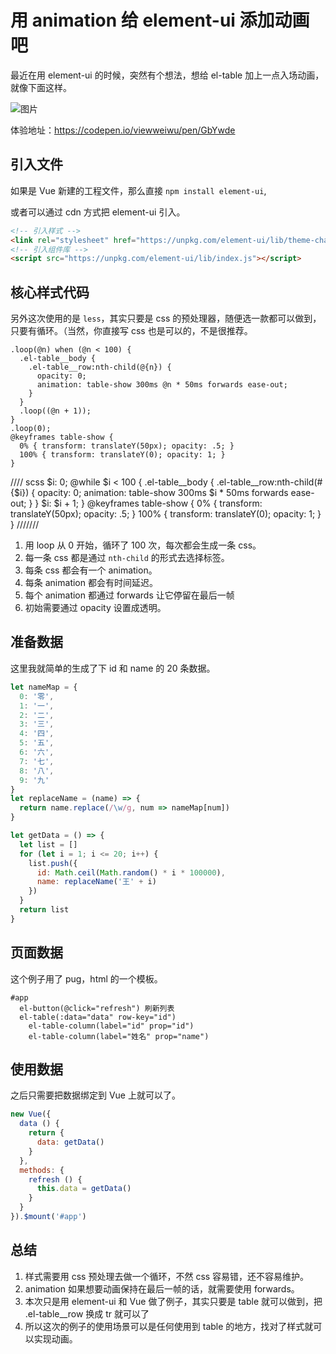 # 用 animation 给 element-ui 添加动画吧

最近在用 element-ui 的时候，突然有个想法，想给 el-table 加上一点入场动画，就像下面这样。

![图片][1]

体验地址：https://codepen.io/viewweiwu/pen/GbYwde

## 引入文件

如果是 Vue 新建的工程文件，那么直接 `npm install element-ui`,

或者可以通过 cdn 方式把 element-ui 引入。

``` html
<!-- 引入样式 -->
<link rel="stylesheet" href="https://unpkg.com/element-ui/lib/theme-chalk/index.css">
<!-- 引入组件库 -->
<script src="https://unpkg.com/element-ui/lib/index.js"></script>
```

## 核心样式代码

另外这次使用的是 `less`，其实只要是 css 的预处理器，随便选一款都可以做到，只要有循环。（当然，你直接写 css 也是可以的，不是很推荐。

``` less
.loop(@n) when (@n < 100) {
  .el-table__body {
    .el-table__row:nth-child(@{n}) {
      opacity: 0;
      animation: table-show 300ms @n * 50ms forwards ease-out;
    }
  }
  .loop((@n + 1));
}
.loop(0);
@keyframes table-show {
  0% { transform: translateY(50px); opacity: .5; }
  100% { transform: translateY(0); opacity: 1; }
}
```

//// scss
$i: 0;
@while $i < 100 {
  .el-table__body {
    .el-table__row:nth-child(#{$i}) {
      opacity: 0;
      animation: table-show 300ms $i * 50ms forwards ease-out;
    }
  }
  $i: $i + 1;
}
@keyframes table-show {
  0% { transform: translateY(50px); opacity: .5; }
  100% { transform: translateY(0); opacity: 1; }
}
///////

  1. 用 loop 从 0 开始，循环了 100 次，每次都会生成一条 css。
  2. 每一条 css 都是通过 `nth-child` 的形式去选择标签。
  3. 每条 css 都会有一个 animation。
  4. 每条 animation 都会有时间延迟。
  5. 每个 animation 都通过 forwards 让它停留在最后一帧
  6. 初始需要通过 opacity 设置成透明。

## 准备数据

这里我就简单的生成了下 id 和 name 的 20 条数据。

``` javascript
let nameMap = {
  0: '零',
  1: '一',
  2: '二',
  3: '三',
  4: '四',
  5: '五',
  6: '六',
  7: '七',
  8: '八',
  9: '九'
}
let replaceName = (name) => {
  return name.replace(/\w/g, num => nameMap[num])
}

let getData = () => {
  let list = []
  for (let i = 1; i <= 20; i++) {
    list.push({
      id: Math.ceil(Math.random() * i * 100000),
      name: replaceName('王' + i)
    })
  }
  return list
}
```

## 页面数据

这个例子用了 pug，html 的一个模板。

``` pug html html-pug 
#app
  el-button(@click="refresh") 刷新列表
  el-table(:data="data" row-key="id")
    el-table-column(label="id" prop="id")
    el-table-column(label="姓名" prop="name")
```


## 使用数据

之后只需要把数据绑定到 Vue 上就可以了。

``` javascript
new Vue({
  data () {
    return {
      data: getData()
    }
  },
  methods: {
    refresh () {
      this.data = getData()
    }
  }
}).$mount('#app')
```

## 总结

  1. 样式需要用 css 预处理去做一个循环，不然 css 容易错，还不容易维护。
  2. animation 如果想要动画保持在最后一帧的话，就需要使用 forwards。
  3. 本次只是用 element-ui 和 Vue 做了例子，其实只要是 table 就可以做到，把 .el-table__row 换成 tr 就可以了
  4. 所以这次的例子的使用场景可以是任何使用到 table 的地方，找对了样式就可以实现动画。

[1]:https://ws1.sinaimg.cn/large/005whHQwgy1g4siv1j5j0g30sb0jotbd.gif

